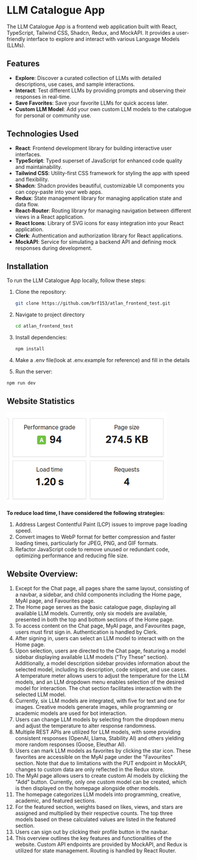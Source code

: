 # LLM Catalogue App

The LLM Catalogue App is a frontend web application built with React, TypeScript, Tailwind CSS, Shadcn, Redux, and MockAPI. It provides a user-friendly interface to explore and interact with various Language Models (LLMs).

## Features

- **Explore**: Discover a curated collection of LLMs with detailed descriptions, use cases, and sample interactions.
- **Interact**: Test different LLMs by providing prompts and observing their responses in real-time.
- **Save Favorites**: Save your favorite LLMs for quick access later.
- **Custom LLM Model**: Add your own custom LLM models to the catalogue for personal or community use.

## Technologies Used

- **React**: Frontend development library for building interactive user interfaces.
- **TypeScript**: Typed superset of JavaScript for enhanced code quality and maintainability.
- **Tailwind CSS**: Utility-first CSS framework for styling the app with speed and flexibility.
- **Shadcn**: Shadcn provides beautiful, customizable UI components you can copy-paste into your web apps.
- **Redux**: State management library for managing application state and data flow.
- **React-Router**: Routing library for managing navigation between different views in a React application.
- **React Icons**: Library of SVG icons for easy integration into your React application.
- **Clerk**: Authentication and authorization library for React applications.
- **MockAPI**: Service for simulating a backend API and defining mock responses during development.

## Installation

To run the LLM Catalogue App locally, follow these steps:

1. Clone the repository:

   ```bash
   git clone https://github.com/brf153/atlan_frontend_test.git
   ```

2. Navigate to project directory

    ```bash
    cd atlan_frontend_test
    ```

3. Install dependencies:

    ```bash
    npm install
    ```

4. Make a .env file(look at .env.example for reference) and fill in the details

5. Run the server:

```bash
npm run dev
```

## Website Statistics

<img src="./src/public/webstats.png" alt="/">

**To reduce load time, I have considered the following strategies:**
1. Address Largest Contentful Paint (LCP) issues to improve page loading speed.
2. Convert images to WebP format for better compression and faster loading times, particularly for JPEG, PNG, and GIF formats.
3. Refactor JavaScript code to remove unused or redundant code, optimizing performance and reducing file size.

## Website Overview:

1) Except for the Chat page, all pages share the same layout, consisting of a navbar, a sidebar, and child components including the Home page, MyAI page, and Favourites page.
2) The Home page serves as the basic catalogue page, displaying all available LLM models. Currently, only six models are available, presented in both the top and bottom sections of the Home page.
3) To access content on the Chat page, MyAI page, and Favourites page, users must first sign in. Authentication is handled by Clerk.
4) After signing in, users can select an LLM model to interact with on the Home page.
5) Upon selection, users are directed to the Chat page, featuring a model sidebar displaying available LLM models ("Try These" section). Additionally, a model description sidebar provides information about the selected model, including its description, code snippet, and use cases. A temperature meter allows users to adjust the temperature for the LLM models, and an LLM dropdown menu enables selection of the desired model for interaction. The chat section facilitates interaction with the selected LLM model.
6) Currently, six LLM models are integrated, with five for text and one for images. Creative models generate images, while programming or academic models are used for bot interaction.
7) Users can change LLM models by selecting from the dropdown menu and adjust the temperature to alter response randomness.
8) Multiple REST APIs are utilized for LLM models, with some providing consistent responses (OpenAI, Llama, Stability AI) and others yielding more random responses (Goose, Eleuthar AI).
9) Users can mark LLM models as favorites by clicking the star icon. These favorites are accessible on the MyAI page under the "Favourites" section. Note that due to limitations with the PUT endpoint in MockAPI, changes to custom data are only reflected in the Redux store.
10) The MyAI page allows users to create custom AI models by clicking the "Add" button. Currently, only one custom model can be created, which is then displayed on the homepage alongside other models.
11) The homepage categorizes LLM models into programming, creative, academic, and featured sections.
12) For the featured section, weights based on likes, views, and stars are assigned and multiplied by their respective counts. The top three models based on these calculated values are listed in the featured section.
13) Users can sign out by clicking their profile button in the navbar.
14) This overview outlines the key features and functionalities of the website. Custom API endpoints are provided by MockAPI, and Redux is utilized for state management. Routing is handled by React Router.
